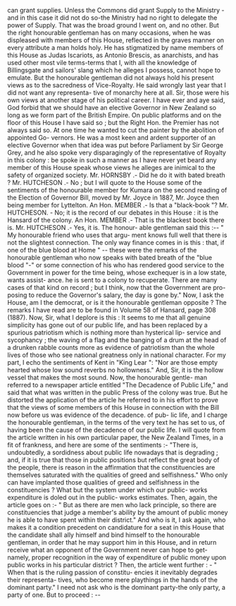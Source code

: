 can grant supplies. Unless the Commons did grant Supply to the Ministry - and in this case it did not do so-the Ministry had no right to delegate the power of Supply. That was the broad ground I went on, and no other. But the right honourable gentleman has on many occasions, when he was displeased with members of this House, reflected in the graves manner on every attribute a man holds holy. He has stigmatized by name members of this House as Judas Iscariots, as Antonio Brescis, as anarchists, and has used other most vile terms-terms that I, with all the knowledge of Billingsgate and sailors' slang which he alleges I possess, cannot hope to emulate. But the honourable gentleman did not always hold his present views as to the sacredness of Vice-Royalty. He said wrongly last year that I did not want any representa- tive of monarchy here at all. Sir, those were his own views at another stage of his political career. I have ever and aye said, God forbid that we should have an elective Governor in New Zealand so long as we form part of the British Empire. On public platforms and on the floor of this House I have said so ; but the Right Hon. the Premier has not always said so. At one time he wanted to cut the painter by the abolition of appointed Go- vernors. He was a most keen and ardent supporter of an elective Governor when that idea was put before Parliament by Sir George Grey, and he also spoke very disparagingly of the representative of Royalty in this colony : be spoke in such a manner as I have never yet beard any member of this House speak whose views he alleges are inimical to the safety of organized society. Mr. HORNSBY .- Did he do it with bated breath ? Mr. HUTCHESON .- No ; but I will quote to the House some of the sentiments of the honourable member for Kumara on the second reading of the Election of Governor Bill, moved by Mr. Joyce in 1887, Mr. Joyce then being member for Lyttelton. An Hon. MEMBER .- Is that a "black-book "? Mr. HUTCHESON. - No; it is the record of our debates in this House : it is the Hansard of the colony. An Hon. MEMBER .- That is the blackest book there is. Mr. HUTCHESON .- Yes, it is. The honour- able gentleman said this :-- " My honourable friend who uses that argu- ment knows full well that there is not the slightest connection. The only way finance comes in is this : that, if one of the blue blood at Home " -- these were the remarks of the honourable gentleman who now speaks with bated breath of the "blue blood "-" or some connection of his who has rendered good service to the Government in power for the time being, whose exchequer is in a low state, wants assist- ance. he is sent to a colony to recuperate. There are many cases of that kind on record ; but I think, now that the Government are pro- posing to reduce the Governor's salary, the day is gone by." Now, I ask the House, am I the democrat, or is it the honourable gentleman opposite ? The remarks I have read are to be found in Volume 58 of Hansard, page 308 (1887). Now, Sir, what I deplore is this : It seems to me that all genuine simplicity has gone out of our public life, and has been replaced by a spurious patriotism which is nothing more than hysterical lip- service and sycophancy ; the waving of a flag and the banging of a drum at the head of a drunken rabble counts more as evidence of patriotism than the whole lives of those who see national greatness only in national character. For my part, I echo the sentiments of Kent in "King Lear ": "Nor are those empty hearted whose low sound reverbs no hollowness." And, Sir, it is the hollow vessel that makes the most sound. Now, the honourable gentle- man referred to a newspaper article entitled "The Decadence of Public Life," and said that what was written in the public Press of the colony was true. But he distorted the application of the article he referred to in his effort to prove that the views of some members of this House in connection with the Bill now before us was evidence of the decadence. of pub- lic life, and I charge the honourable gentleman, in the terms of the very text he has set to us, of having been the cause of the decadence of our public life. I will quote from the article written in his own particular paper, the New Zealand Times, in a fit of frankness, and here are some of the sentiments :- "There is, undoubtedly, a sordidness about public life nowadays that is degrading ; and, if it is true that those in public positions but reflect the great body of the people, there is reason in the affirmation that the constituencies are themselves saturated with the qualities of greed and selfishness." Who only can have implanted those qualities of greed and selfishness in the constituencies ? What but the system under which our public- works expenditure is doled out in the public- works estimates. Then, again, the article goes on :- " But as there are men who lack principle, so there are constituencies that judge a member's ability by the amount of public money he is able to have spent within their district." And who is it, I ask again, who makes it a condition precedent on candidature for a seat in this House that the candidate shall ally himself and bind himself to the honourable gentleman, in order that he may support him in this House, and in return receive what an opponent of the Government never can hope to get-namely, proper recognition in the way of expenditure of public money upon public works in his particular district ? Then, the article went further : - " When that is the ruling passion of constitu- encies it inevitably degrades their representa- tives, who become mere playthings in the hands of the dominant party." I need not ask who is the dominant party-the only party, a party of one. But to proceed : -- 